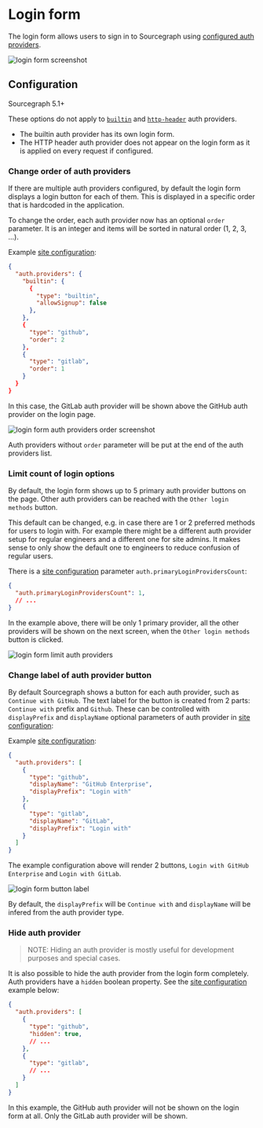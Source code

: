 # Login form

The login form allows users to sign in to Sourcegraph using [configured auth providers](./index.md). 

<img alt="login form screenshot" src="https://sourcegraphstatic.com/docs/images/administration/auth/login_form.png" class="screenshot">

## Configuration

<span class="badge badge-note">Sourcegraph 5.1+</span>

These options do not apply to [`builtin`](./index.md#builtin-password-authentication) and 
[`http-header`](./index.md#http-authentication-proxies) auth providers.
- The builtin auth provider has its own login form.
- The HTTP header auth provider does not appear on the login form as it is applied on every request if configured.

### Change order of auth providers

If there are multiple auth providers configured, by default the login form displays a login button for each of them. 
This is displayed in a specific order that is hardcoded in the application. 

To change the order, each auth provider now has an optional `order` parameter. It is an integer and items 
will be sorted in natural order (1, 2, 3, ...). 

Example [site configuration](../config/site_config.md):
```json
{
  "auth.providers": {
    "builtin": {
      {
        "type": "builtin",
        "allowSignup": false
      },
    },
    {
      "type": "github",
      "order": 2
    },
    {
      "type": "gitlab",
      "order": 1
    }
  }
}
```

In this case, the GitLab auth provider will be shown above the GitHub auth provider on the login page.

<img alt="login form auth providers order screenshot" src="https://sourcegraphstatic.com/docs/images/administration/auth/login_form_order.png" class="screenshot">

Auth providers without `order` parameter will be put at the end of the auth providers list.

### Limit count of login options

By default, the login form shows up to 5 primary auth provider buttons on the page. Other auth providers can be reached 
with the `Other login methods` button.

This default can be changed, e.g. in case there are 1 or 2 preferred methods for users to login with. 
For example there might be a different auth provider setup for regular engineers and a different one for site admins. 
It makes sense to only show the default one to engineers to reduce confusion of regular users. 

There is a [site configuration](../config/site_config.md) parameter `auth.primaryLoginProvidersCount`:
```json
{
  "auth.primaryLoginProvidersCount": 1,
  // ...
}
```

In the example above, there will be only 1 primary provider, all the other providers will be shown on the next screen, 
when the `Other login methods` button is clicked.

<img alt="login form limit auth providers" src="https://sourcegraphstatic.com/docs/images/administration/auth/login_form_limit.png" class="screenshot">

### Change label of auth provider button

By default Sourcegraph shows a button for each auth provider, such as `Continue with GitHub`. The text label for the button 
is created from 2 parts: `Continue with` prefix and `Github`. These can be controlled with `displayPrefix` and `displayName` 
optional parameters of auth provider in [site configuration](../config/site_config.md):

Example [site configuration](../config/site_config.md):
```json
{
  "auth.providers": [
    {
      "type": "github",
      "displayName": "GitHub Enterprise",
      "displayPrefix": "Login with"
    },
    {
      "type": "gitlab",
      "displayName": "GitLab",
      "displayPrefix": "Login with"
    }
  ]
}
```

The example configuration above will render 2 buttons, `Login with GitHub Enterprise` and `Login with GitLab`.

<img alt="login form button label" src="https://sourcegraphstatic.com/docs/images/administration/auth/login_form_label.png" class="screenshot">

By default, the `displayPrefix` will be `Continue with` and `displayName` will be infered from the auth provider type.

### Hide auth provider

> NOTE: Hiding an auth provider is mostly useful for development purposes and special cases.

It is also possible to hide the auth provider from the login form completely. Auth providers have a `hidden` boolean property. 
See the [site configuration](../config/site_config.md) example below:
```json
{
  "auth.providers": [
    {
      "type": "github",
      "hidden": true,
      // ...
    },
    {
      "type": "gitlab",
      // ...
    }
  ]
}
```

In this example, the GitHub auth provider will not be shown on the login form at all. Only the GitLab auth provider will be shown. 
